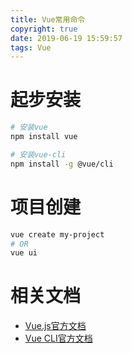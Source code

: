 ```yaml
---
title: Vue常用命令
copyright: true
date: 2019-06-19 15:59:57
tags: Vue
---
```


# 起步安装
```bash
# 安装vue
npm install vue

# 安装vue-cli
npm install -g @vue/cli
```

# 项目创建
```bash
vue create my-project
# OR
vue ui
```


# 相关文档
- [Vue.js官方文档](https://cn.vuejs.org/v2/guide/installation.html)
- [Vue CLI官方文档](https://cli.vuejs.org/zh/)
